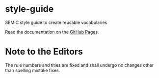 # style-guide
SEMIC style guide to create reusable vocabularies

Read the documentation on the [GitHub Pages](https://semiceu.github.io/style-guide/).

# Note to the Editors
The rule numbers and titles are fixed and shall undergo no changes other than spelling mistake fixes.
